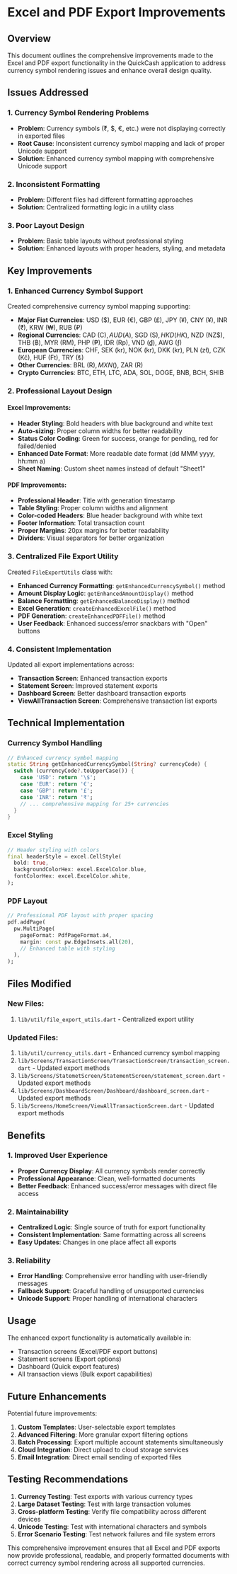 # Excel and PDF Export Improvements

## Overview
This document outlines the comprehensive improvements made to the Excel and PDF export functionality in the QuickCash application to address currency symbol rendering issues and enhance overall design quality.

## Issues Addressed

### 1. Currency Symbol Rendering Problems
- **Problem**: Currency symbols (₹, $, €, etc.) were not displaying correctly in exported files
- **Root Cause**: Inconsistent currency symbol mapping and lack of proper Unicode support
- **Solution**: Enhanced currency symbol mapping with comprehensive Unicode support

### 2. Inconsistent Formatting
- **Problem**: Different files had different formatting approaches
- **Solution**: Centralized formatting logic in a utility class

### 3. Poor Layout Design
- **Problem**: Basic table layouts without professional styling
- **Solution**: Enhanced layouts with proper headers, styling, and metadata

## Key Improvements

### 1. Enhanced Currency Symbol Support
Created comprehensive currency symbol mapping supporting:
- **Major Fiat Currencies**: USD ($), EUR (€), GBP (£), JPY (¥), CNY (¥), INR (₹), KRW (₩), RUB (₽)
- **Regional Currencies**: CAD (C$), AUD (A$), SGD (S$), HKD (HK$), NZD (NZ$), THB (฿), MYR (RM), PHP (₱), IDR (Rp), VND (₫), AWG (ƒ)
- **European Currencies**: CHF, SEK (kr), NOK (kr), DKK (kr), PLN (zł), CZK (Kč), HUF (Ft), TRY (₺)
- **Other Currencies**: BRL (R$), MXN ($), ZAR (R)
- **Crypto Currencies**: BTC, ETH, LTC, ADA, SOL, DOGE, BNB, BCH, SHIB

### 2. Professional Layout Design

#### Excel Improvements:
- **Header Styling**: Bold headers with blue background and white text
- **Auto-sizing**: Proper column widths for better readability
- **Status Color Coding**: Green for success, orange for pending, red for failed/denied
- **Enhanced Date Format**: More readable date format (dd MMM yyyy, hh:mm a)
- **Sheet Naming**: Custom sheet names instead of default "Sheet1"

#### PDF Improvements:
- **Professional Header**: Title with generation timestamp
- **Table Styling**: Proper column widths and alignment
- **Color-coded Headers**: Blue header background with white text
- **Footer Information**: Total transaction count
- **Proper Margins**: 20px margins for better readability
- **Dividers**: Visual separators for better organization

### 3. Centralized File Export Utility

Created `FileExportUtils` class with:
- **Enhanced Currency Formatting**: `getEnhancedCurrencySymbol()` method
- **Amount Display Logic**: `getEnhancedAmountDisplay()` method
- **Balance Formatting**: `getEnhancedBalanceDisplay()` method
- **Excel Generation**: `createEnhancedExcelFile()` method
- **PDF Generation**: `createEnhancedPDFFile()` method
- **User Feedback**: Enhanced success/error snackbars with "Open" buttons

### 4. Consistent Implementation

Updated all export implementations across:
- **Transaction Screen**: Enhanced transaction exports
- **Statement Screen**: Improved statement exports
- **Dashboard Screen**: Better dashboard transaction exports
- **ViewAllTransaction Screen**: Comprehensive transaction list exports

## Technical Implementation

### Currency Symbol Handling
```dart
// Enhanced currency symbol mapping
static String getEnhancedCurrencySymbol(String? currencyCode) {
  switch (currencyCode?.toUpperCase()) {
    case 'USD': return '\$';
    case 'EUR': return '€';
    case 'GBP': return '£';
    case 'INR': return '₹';
    // ... comprehensive mapping for 25+ currencies
  }
}
```

### Excel Styling
```dart
// Header styling with colors
final headerStyle = excel.CellStyle(
  bold: true,
  backgroundColorHex: excel.ExcelColor.blue,
  fontColorHex: excel.ExcelColor.white,
);
```

### PDF Layout
```dart
// Professional PDF layout with proper spacing
pdf.addPage(
  pw.MultiPage(
    pageFormat: PdfPageFormat.a4,
    margin: const pw.EdgeInsets.all(20),
    // Enhanced table with styling
  ),
);
```

## Files Modified

### New Files:
1. `lib/util/file_export_utils.dart` - Centralized export utility

### Updated Files:
1. `lib/util/currency_utils.dart` - Enhanced currency symbol mapping
2. `lib/Screens/TransactionScreen/TransactionScreen/transaction_screen.dart` - Updated export methods
3. `lib/Screens/StatemetScreen/StatementScreen/statement_screen.dart` - Updated export methods
4. `lib/Screens/DashboardScreen/Dashboard/dashboard_screen.dart` - Updated export methods
5. `lib/Screens/HomeScreen/ViewAllTransactionScreen.dart` - Updated export methods

## Benefits

### 1. Improved User Experience
- **Proper Currency Display**: All currency symbols render correctly
- **Professional Appearance**: Clean, well-formatted documents
- **Better Feedback**: Enhanced success/error messages with direct file access

### 2. Maintainability
- **Centralized Logic**: Single source of truth for export functionality
- **Consistent Implementation**: Same formatting across all screens
- **Easy Updates**: Changes in one place affect all exports

### 3. Reliability
- **Error Handling**: Comprehensive error handling with user-friendly messages
- **Fallback Support**: Graceful handling of unsupported currencies
- **Unicode Support**: Proper handling of international characters

## Usage

The enhanced export functionality is automatically available in:
- Transaction screens (Excel/PDF export buttons)
- Statement screens (Export options)
- Dashboard (Quick export features)
- All transaction views (Bulk export capabilities)

## Future Enhancements

Potential future improvements:
1. **Custom Templates**: User-selectable export templates
2. **Advanced Filtering**: More granular export filtering options
3. **Batch Processing**: Export multiple account statements simultaneously
4. **Cloud Integration**: Direct upload to cloud storage services
5. **Email Integration**: Direct email sending of exported files

## Testing Recommendations

1. **Currency Testing**: Test exports with various currency types
2. **Large Dataset Testing**: Test with large transaction volumes
3. **Cross-platform Testing**: Verify file compatibility across different devices
4. **Unicode Testing**: Test with international characters and symbols
5. **Error Scenario Testing**: Test network failures and file system errors

This comprehensive improvement ensures that all Excel and PDF exports now provide professional, readable, and properly formatted documents with correct currency symbol rendering across all supported currencies.